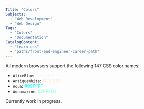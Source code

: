 ```yaml
---
Title: "Colors"
Subjects:
  - "Web Development"
  - "Web Design"
Tags: 
  - "Colors"
  - "Documentation"
CatalogContent:
  - "learn-css"
  - "paths/front-end-engineer-career-path"
---
```


All modern browsers support the following 147 CSS color names:

- `AliceBlue`: <span style="color:#F0F8FF;">#F0F8FF</span>
- `AntiqueWhite`: <span style="color:#FAEBD7;">#FAEBD7</span>
- `Aqua`: <span style="color:#00FFFF;">#00FFFF</span>
- `Aquamarine`: <span style="color:#7FFFD4;">#7FFFD4</span>

Currently work in progress.
